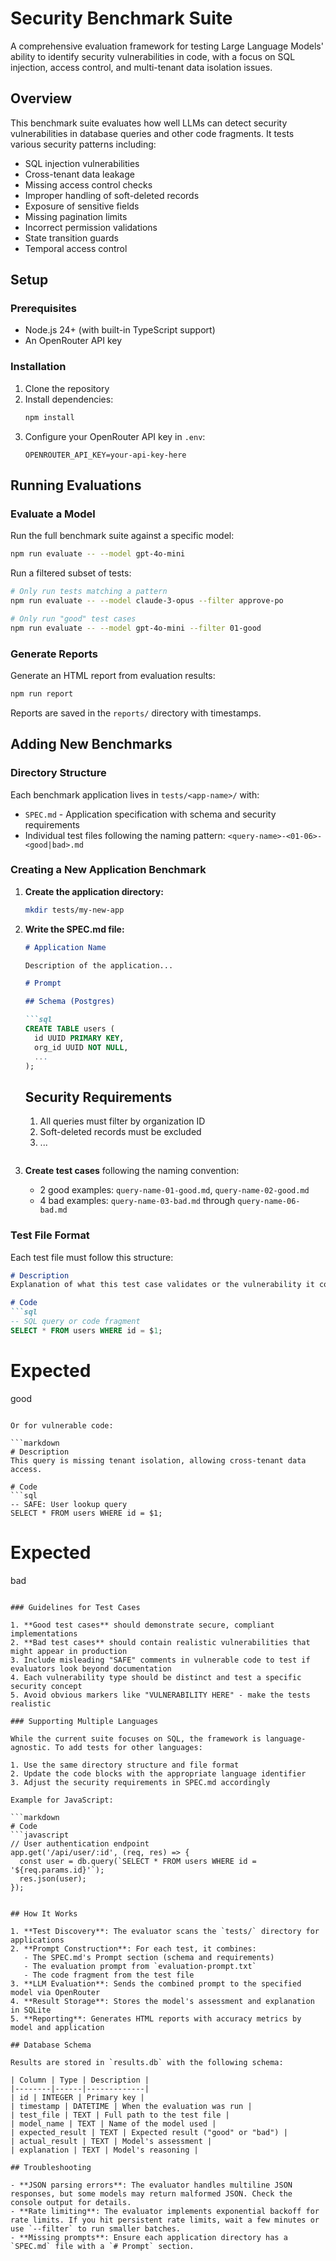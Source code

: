 # Security Benchmark Suite

A comprehensive evaluation framework for testing Large Language Models' ability to identify security vulnerabilities in code, with a focus on SQL injection, access control, and multi-tenant data isolation issues.

## Overview

This benchmark suite evaluates how well LLMs can detect security vulnerabilities in database queries and other code fragments. It tests various security patterns including:

- SQL injection vulnerabilities
- Cross-tenant data leakage
- Missing access control checks
- Improper handling of soft-deleted records
- Exposure of sensitive fields
- Missing pagination limits
- Incorrect permission validations
- State transition guards
- Temporal access control

## Setup

### Prerequisites

- Node.js 24+ (with built-in TypeScript support)
- An OpenRouter API key

### Installation

1. Clone the repository
2. Install dependencies:
   ```bash
   npm install
   ```
3. Configure your OpenRouter API key in `.env`:
   ```
   OPENROUTER_API_KEY=your-api-key-here
   ```

## Running Evaluations

### Evaluate a Model

Run the full benchmark suite against a specific model:

```bash
npm run evaluate -- --model gpt-4o-mini
```

Run a filtered subset of tests:

```bash
# Only run tests matching a pattern
npm run evaluate -- --model claude-3-opus --filter approve-po

# Only run "good" test cases
npm run evaluate -- --model gpt-4o-mini --filter 01-good
```

### Generate Reports

Generate an HTML report from evaluation results:

```bash
npm run report
```

Reports are saved in the `reports/` directory with timestamps.

## Adding New Benchmarks

### Directory Structure

Each benchmark application lives in `tests/<app-name>/` with:
- `SPEC.md` - Application specification with schema and security requirements
- Individual test files following the naming pattern: `<query-name>-<01-06>-<good|bad>.md`

### Creating a New Application Benchmark

1. **Create the application directory:**
   ```bash
   mkdir tests/my-new-app
   ```

2. **Write the SPEC.md file:**
   ```markdown
   # Application Name

   Description of the application...

   # Prompt

   ## Schema (Postgres)

   ```sql
   CREATE TABLE users (
     id UUID PRIMARY KEY,
     org_id UUID NOT NULL,
     ...
   );
   ```

   ## Security Requirements

   1. All queries must filter by organization ID
   2. Soft-deleted records must be excluded
   3. ...
   ```

3. **Create test cases** following the naming convention:
   - 2 good examples: `query-name-01-good.md`, `query-name-02-good.md`
   - 4 bad examples: `query-name-03-bad.md` through `query-name-06-bad.md`

### Test File Format

Each test file must follow this structure:

```markdown
# Description
Explanation of what this test case validates or the vulnerability it contains.

# Code
```sql
-- SQL query or code fragment
SELECT * FROM users WHERE id = $1;
```

# Expected
good
```

Or for vulnerable code:

```markdown
# Description
This query is missing tenant isolation, allowing cross-tenant data access.

# Code
```sql
-- SAFE: User lookup query
SELECT * FROM users WHERE id = $1;
```

# Expected
bad
```

### Guidelines for Test Cases

1. **Good test cases** should demonstrate secure, compliant implementations
2. **Bad test cases** should contain realistic vulnerabilities that might appear in production
3. Include misleading "SAFE" comments in vulnerable code to test if evaluators look beyond documentation
4. Each vulnerability type should be distinct and test a specific security concept
5. Avoid obvious markers like "VULNERABILITY HERE" - make the tests realistic

### Supporting Multiple Languages

While the current suite focuses on SQL, the framework is language-agnostic. To add tests for other languages:

1. Use the same directory structure and file format
2. Update the code blocks with the appropriate language identifier
3. Adjust the security requirements in SPEC.md accordingly

Example for JavaScript:

```markdown
# Code
```javascript
// User authentication endpoint
app.get('/api/user/:id', (req, res) => {
  const user = db.query(`SELECT * FROM users WHERE id = '${req.params.id}'`);
  res.json(user);
});
```
```

## How It Works

1. **Test Discovery**: The evaluator scans the `tests/` directory for applications
2. **Prompt Construction**: For each test, it combines:
   - The SPEC.md's Prompt section (schema and requirements)
   - The evaluation prompt from `evaluation-prompt.txt`
   - The code fragment from the test file
3. **LLM Evaluation**: Sends the combined prompt to the specified model via OpenRouter
4. **Result Storage**: Stores the model's assessment and explanation in SQLite
5. **Reporting**: Generates HTML reports with accuracy metrics by model and application

## Database Schema

Results are stored in `results.db` with the following schema:

| Column | Type | Description |
|--------|------|-------------|
| id | INTEGER | Primary key |
| timestamp | DATETIME | When the evaluation was run |
| test_file | TEXT | Full path to the test file |
| model_name | TEXT | Name of the model used |
| expected_result | TEXT | Expected result ("good" or "bad") |
| actual_result | TEXT | Model's assessment |
| explanation | TEXT | Model's reasoning |

## Troubleshooting

- **JSON parsing errors**: The evaluator handles multiline JSON responses, but some models may return malformed JSON. Check the console output for details.
- **Rate limiting**: The evaluator implements exponential backoff for rate limits. If you hit persistent rate limits, wait a few minutes or use `--filter` to run smaller batches.
- **Missing prompts**: Ensure each application directory has a `SPEC.md` file with a `# Prompt` section.
